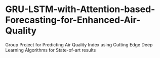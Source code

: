 # GRU-LSTM-with-Attention-based-Forecasting-for-Enhanced-Air-Quality
Group Project for Predicting Air Quality Index using Cutting Edge Deep Learning Algorithms for State-of-art results
